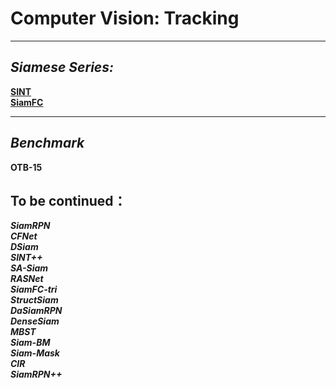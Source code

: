 # Computer Vision: Tracking 
---
## *Siamese Series:*  
[**SINT**](Tracking/Siamese/SINT.md)   
[**SiamFC**](Tracking/Siamese/SiamFC.md) 

---  
## *Benchmark*  
**OTB-15**

## To be continued：  
***SiamRPN***  
***CFNet***  
***DSiam***  
***SINT++***  
***SA-Siam***  
***RASNet***    
***SiamFC-tri***   
***StructSiam***  
***DaSiamRPN***  
***DenseSiam***  
***MBST***  
***Siam-BM***  
***Siam-Mask***  
***CIR***  
***SiamRPN++***  

